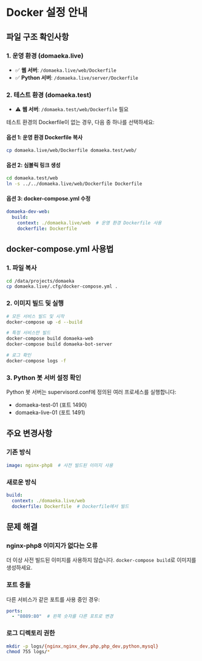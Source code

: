 # Docker 설정 안내

## 파일 구조 확인사항

### 1. 운영 환경 (domaeka.live)
- ✅ **웹 서버**: `/domaeka.live/web/Dockerfile` 
- ✅ **Python 서버**: `/domaeka.live/server/Dockerfile`

### 2. 테스트 환경 (domaeka.test)
- ⚠️ **웹 서버**: `/domaeka.test/web/Dockerfile` 필요

테스트 환경의 Dockerfile이 없는 경우, 다음 중 하나를 선택하세요:

#### 옵션 1: 운영 환경 Dockerfile 복사
```bash
cp domaeka.live/web/Dockerfile domaeka.test/web/
```

#### 옵션 2: 심볼릭 링크 생성
```bash
cd domaeka.test/web
ln -s ../../domaeka.live/web/Dockerfile Dockerfile
```

#### 옵션 3: docker-compose.yml 수정
```yaml
domaeka-dev-web:
  build:
    context: ./domaeka.live/web  # 운영 환경 Dockerfile 사용
    dockerfile: Dockerfile
```

## docker-compose.yml 사용법

### 1. 파일 복사
```bash
cd /data/projects/domaeka
cp domaeka.live/.cfg/docker-compose.yml .
```

### 2. 이미지 빌드 및 실행
```bash
# 모든 서비스 빌드 및 시작
docker-compose up -d --build

# 특정 서비스만 빌드
docker-compose build domaeka-web
docker-compose build domaeka-bot-server

# 로그 확인
docker-compose logs -f
```

### 3. Python 봇 서버 설정 확인
Python 봇 서버는 supervisord.conf에 정의된 여러 프로세스를 실행합니다:
- domaeka-test-01 (포트 1490)
- domaeka-live-01 (포트 1491)

## 주요 변경사항

### 기존 방식
```yaml
image: nginx-php8  # 사전 빌드된 이미지 사용
```

### 새로운 방식
```yaml
build:
  context: ./domaeka.live/web
  dockerfile: Dockerfile  # Dockerfile에서 빌드
```

## 문제 해결

### nginx-php8 이미지가 없다는 오류
더 이상 사전 빌드된 이미지를 사용하지 않습니다. 
`docker-compose build`로 이미지를 생성하세요.

### 포트 충돌
다른 서비스가 같은 포트를 사용 중인 경우:
```yaml
ports:
  - "8089:80"  # 왼쪽 숫자를 다른 포트로 변경
```

### 로그 디렉토리 권한
```bash
mkdir -p logs/{nginx,nginx_dev,php,php_dev,python,mysql}
chmod 755 logs/*
```